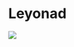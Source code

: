 # Leyonad
![](https://github-readme-stats.vercel.app/api?username=leyonad&show_icons=true&theme=dracula)
